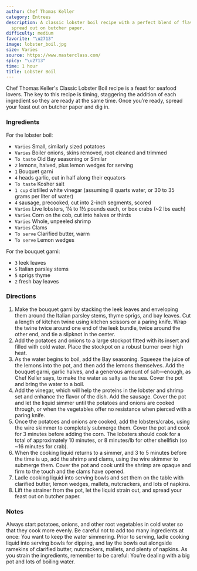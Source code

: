 ```yaml
---
author: Chef Thomas Keller
category: Entrees
description: A classic lobster boil recipe with a perfect blend of flavors and a feast
  spread out on butcher paper.
difficulty: medium
favorite: "\u2713"
image: lobster_boil.jpg
size: Varies
source: https://www.masterclass.com/
spicy: "\u2713"
time: 1 hour
title: Lobster Boil
---
```

Chef Thomas Keller's Classic Lobster Boil recipe is a feast for seafood lovers. The key to this recipe is timing, staggering the addition of each ingredient so they are ready at the same time. Once you’re ready, spread your feast out on butcher paper and dig in.

### Ingredients

For the lobster boil:

* `Varies` Small, similarly sized potatoes
* `Varies` Boiler onions, skins removed, root cleaned and trimmed
* `To taste` Old Bay seasoning or Similar
* `2` lemons, halved, plus lemon wedges for serving
* `1` Bouquet garni
* `4` heads garlic, cut in half along their equators
* `To taste` Kosher salt
* `1 cup` distilled white vinegar (assuming 8 quarts water, or 30 to 35 grams per liter of water)
* `4` sausage, precooked, cut into 2-inch segments, scored
* `Varies` Live lobsters, 1¼ to 1½ pounds each, or box crabs (~2 lbs each)
* `Varies` Corn on the cob, cut into halves or thirds
* `Varies` Whole, unpeeled shrimp
* `Varies` Clams
* `To serve` Clarified butter, warm
* `To serve` Lemon wedges

For the bouquet garni:

* `3` leek leaves
* `5` Italian parsley stems
* `5` sprigs thyme
* `2` fresh bay leaves

### Directions

1. Make the bouquet garni by stacking the leek leaves and enveloping them around the Italian parsley stems, thyme sprigs, and bay leaves. Cut a length of kitchen twine using kitchen scissors or a paring knife. Wrap the twine twice around one end of the leek bundle, twice around the other end, and tie a slipknot in the center.
2. Add the potatoes and onions to a large stockpot fitted with its insert and filled with cold water. Place the stockpot on a robust burner over high heat.
3. As the water begins to boil, add the Bay seasoning. Squeeze the juice of the lemons into the pot, and then add the lemons themselves. Add the bouquet garni, garlic halves, and a generous amount of salt—enough, as Chef Keller says, to make the water as salty as the sea. Cover the pot and bring the water to a boil.
4. Add the vinegar, which will help the proteins in the lobster and shrimp set and enhance the flavor of the dish. Add the sausage. Cover the pot and let the liquid simmer until the potatoes and onions are cooked through, or when the vegetables offer no resistance when pierced with a paring knife.
5. Once the potatoes and onions are cooked, add the lobsters/crabs, using the wire skimmer to completely submerge them. Cover the pot and cook for 3 minutes before adding the corn. The lobsters should cook for a total of approximately 10 minutes, or 8 minutes/lb for other shellfish (so ~16 minutes for crab).
6. When the cooking liquid returns to a simmer, and 3 to 5 minutes before the time is up, add the shrimp and clams, using the wire skimmer to submerge them. Cover the pot and cook until the shrimp are opaque and firm to the touch and the clams have opened.
7. Ladle cooking liquid into serving bowls and set them on the table with clarified butter, lemon wedges, mallets, nutcrackers, and lots of napkins.
8. Lift the strainer from the pot, let the liquid strain out, and spread your feast out on butcher paper.

### Notes

Always start potatoes, onions, and other root vegetables in cold water so that they cook more evenly. Be careful not to add too many ingredients at once: You want to keep the water simmering. Prior to serving, ladle cooking liquid into serving bowls for dipping, and lay the bowls out alongside ramekins of clarified butter, nutcrackers, mallets, and plenty of napkins. As you strain the ingredients, remember to be careful: You’re dealing with a big pot and lots of boiling water.